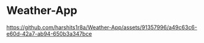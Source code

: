 ﻿# Weather-App


https://github.com/harshits1r8a/Weather-App/assets/91357996/a49c63c6-e60d-42a7-ab94-650b3a347bce

